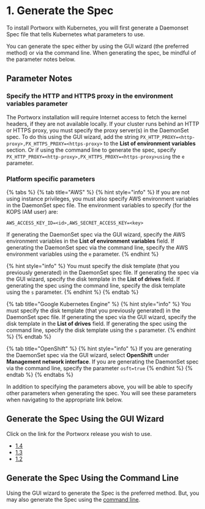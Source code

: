 # 1. Generate the Spec

To install Portworx with Kubernetes, you will first generate a Daemonset Spec file that tells Kubernetes what parameters to use.

You can generate the spec either by using the GUI wizard \(the preferred method\) or via the command line. When generating the spec, be mindful of the parameter notes below.

## Parameter Notes

### Specify the HTTP and HTTPS proxy in the environment variables parameter

The Portworx installation will require Internet access to fetch the kernel headers, if they are not available locally. If your cluster runs behind an HTTP or HTTPS proxy, you must specify the proxy server\(s\) in the DaemonSet spec. To do this using the GUI wizard, add the string `PX_HTTP_PROXY=<http-proxy>,PX_HTTPS_PROXY=<https-proxy>` to the **List of environment variables** section. Or if using the command line to generate the spec, specify `PX_HTTP_PROXY=<http-proxy>,PX_HTTPS_PROXY=<https-proxy>using` the `e` parameter.

### Platform specific parameters

{% tabs %}
{% tab title="AWS" %}
{% hint style="info" %}
If you are not using instance privileges, you must also specify AWS environment variables in the DaemonSet spec file. The environment variables to specify \(for the KOPS IAM user\) are:

`AWS_ACCESS_KEY_ID=<id>,AWS_SECRET_ACCESS_KEY=<key>`

If generating the DaemonSet spec via the GUI wizard, specify the AWS environment variables in the **List of environment variables** field. If generating the DaemonSet spec via the command line, specify the AWS environment variables using the `e` parameter.
{% endhint %}

{% hint style="info" %}
You must specify the disk template \(that you previously generated\) in the DaemonSet spec file. If generating the spec via the GUI wizard, specify the disk template in the **List of drives** field. If generating the spec using the command line, specify the disk template using the `s` parameter.
{% endhint %}
{% endtab %}

{% tab title="Google Kubernetes Engine" %}
{% hint style="info" %}
You must specify the disk template \(that you previously generated\) in the DaemonSet spec file. If generating the spec via the GUI wizard, specify the disk template in the **List of drives** field. If generating the spec using the command line, specify the disk template using the `s` parameter.
{% endhint %}
{% endtab %}

{% tab title="OpenShift" %}
{% hint style="info" %}
If you are generating the DaemonSet spec via the GUI wizard, select **OpenShift** under **Management network interface**. If you are generating the DaemonSet spec via the command line, specify the parameter `osft=true`
{% endhint %}
{% endtab %}
{% endtabs %}

In addition to specifying the parameters above, you will be able to specify other parameters when generating the spec. You will see these parameters when navigating to the appropriate link below.

## Generate the Spec Using the GUI Wizard

Click on the link for the Portworx release you wish to use.

* [1.4](https://install.portworx.com/1.4/)
* [1.3](https://install.portworx.com/1.3/)
* [1.2](https://install.portworx.com/1.2/)

## Generate the Spec Using the Command Line

Using the GUI wizard to generate the Spec is the preferred method. But, you may also generate the Spec using the [command line](https://docsnew.portworx.com/reference/command-line/spec-file-generation).

